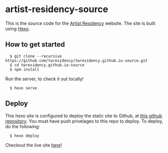 # artist-residency-source

This is the source code for the [Artist Residency]() website. The site is built using [Hexo](https://hexo.io/).

## How to get started

```
  $ git clone --recursive https://github.com/twresidency/twresidency.github.io-source.git
  $ cd twresidency.github.io-source
  $ npm install
```

Run the server, to check it out locally!
```
  $ hexo serve
```

## Deploy

This hexo site is configured to deploy the static site to Github, at [this github repository](https://github.com/twresidency/twresidency.github.io). You must have push privelages to this repo to deploy. To deploy, do the following:

```
  $ hexo deploy
```

Checkout the live site [here](https://twresidency.github.io)!